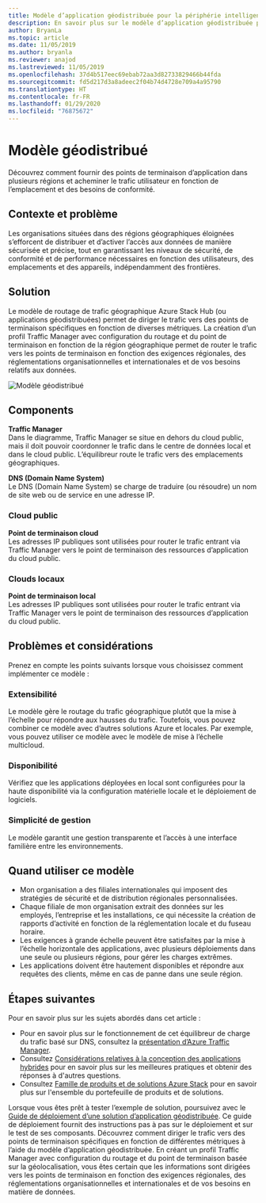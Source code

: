 ```yaml
---
title: Modèle d’application géodistribuée pour la périphérie intelligente utilisant Azure et Azure Stack Hub.
description: En savoir plus sur le modèle d’application géodistribuée pour la périphérie intelligente utilisant Azure et Azure Stack Hub.
author: BryanLa
ms.topic: article
ms.date: 11/05/2019
ms.author: bryanla
ms.reviewer: anajod
ms.lastreviewed: 11/05/2019
ms.openlocfilehash: 37d4b517eec69ebab72aa3d82733829466b44fda
ms.sourcegitcommit: fd5d217d3a8adeec2f04b74d4728e709a4a95790
ms.translationtype: HT
ms.contentlocale: fr-FR
ms.lasthandoff: 01/29/2020
ms.locfileid: "76875672"
---
```

# <a name="geo-distributed-pattern"></a>Modèle géodistribué

Découvrez comment fournir des points de terminaison d’application dans plusieurs régions et acheminer le trafic utilisateur en fonction de l’emplacement et des besoins de conformité.

## <a name="context-and-problem"></a>Contexte et problème

Les organisations situées dans des régions géographiques éloignées s’efforcent de distribuer et d’activer l’accès aux données de manière sécurisée et précise, tout en garantissant les niveaux de sécurité, de conformité et de performance nécessaires en fonction des utilisateurs, des emplacements et des appareils, indépendamment des frontières.

## <a name="solution"></a>Solution

Le modèle de routage de trafic géographique Azure Stack Hub (ou applications géodistribuées) permet de diriger le trafic vers des points de terminaison spécifiques en fonction de diverses métriques. La création d’un profil Traffic Manager avec configuration du routage et du point de terminaison en fonction de la région géographique permet de router le trafic vers les points de terminaison en fonction des exigences régionales, des réglementations organisationnelles et internationales et de vos besoins relatifs aux données.

![Modèle géodistribué](media/pattern-geo-distributed/geo-distribution.png)

## <a name="components"></a>Components

**Traffic Manager**  
Dans le diagramme, Traffic Manager se situe en dehors du cloud public, mais il doit pouvoir coordonner le trafic dans le centre de données local et dans le cloud public. L’équilibreur route le trafic vers des emplacements géographiques.

**DNS (Domain Name System)**  
Le DNS (Domain Name System) se charge de traduire (ou résoudre) un nom de site web ou de service en une adresse IP.

### <a name="public-cloud"></a>Cloud public

**Point de terminaison cloud**  
Les adresses IP publiques sont utilisées pour router le trafic entrant via Traffic Manager vers le point de terminaison des ressources d’application du cloud public.  

### <a name="local-clouds"></a>Clouds locaux

**Point de terminaison local**  
Les adresses IP publiques sont utilisées pour router le trafic entrant via Traffic Manager vers le point de terminaison des ressources d’application du cloud public.

## <a name="issues-and-considerations"></a>Problèmes et considérations

Prenez en compte les points suivants lorsque vous choisissez comment implémenter ce modèle :

### <a name="scalability"></a>Extensibilité

Le modèle gère le routage du trafic géographique plutôt que la mise à l’échelle pour répondre aux hausses du trafic. Toutefois, vous pouvez combiner ce modèle avec d’autres solutions Azure et locales. Par exemple, vous pouvez utiliser ce modèle avec le modèle de mise à l’échelle multicloud.

### <a name="availability"></a>Disponibilité

Vérifiez que les applications déployées en local sont configurées pour la haute disponibilité via la configuration matérielle locale et le déploiement de logiciels.

### <a name="manageability"></a>Simplicité de gestion

Le modèle garantit une gestion transparente et l’accès à une interface familière entre les environnements.

## <a name="when-to-use-this-pattern"></a>Quand utiliser ce modèle

- Mon organisation a des filiales internationales qui imposent des stratégies de sécurité et de distribution régionales personnalisées.
- Chaque filiale de mon organisation extrait des données sur les employés, l’entreprise et les installations, ce qui nécessite la création de rapports d’activité en fonction de la réglementation locale et du fuseau horaire.
- Les exigences à grande échelle peuvent être satisfaites par la mise à l’échelle horizontale des applications, avec plusieurs déploiements dans une seule ou plusieurs régions, pour gérer les charges extrêmes.
- Les applications doivent être hautement disponibles et répondre aux requêtes des clients, même en cas de panne dans une seule région.

## <a name="next-steps"></a>Étapes suivantes

Pour en savoir plus sur les sujets abordés dans cet article :
- Pour en savoir plus sur le fonctionnement de cet équilibreur de charge du trafic basé sur DNS, consultez la [présentation d’Azure Traffic Manager](/azure/traffic-manager/traffic-manager-overview).
- Consultez [Considérations relatives à la conception des applications hybrides](overview-app-design-considerations.md) pour en savoir plus sur les meilleures pratiques et obtenir des réponses à d'autres questions.
- Consultez [Famille de produits et de solutions Azure Stack](/azure-stack) pour en savoir plus sur l'ensemble du portefeuille de produits et de solutions.

Lorsque vous êtes prêt à tester l’exemple de solution, poursuivez avec le [Guide de déploiement d’une solution d’application géodistribuée](solution-deployment-guide-geo-distributed.md). Ce guide de déploiement fournit des instructions pas à pas sur le déploiement et sur le test de ses composants. Découvrez comment diriger le trafic vers des points de terminaison spécifiques en fonction de différentes métriques à l’aide du modèle d’application géodistribuée. En créant un profil Traffic Manager avec configuration du routage et du point de terminaison basée sur la géolocalisation, vous êtes certain que les informations sont dirigées vers les points de terminaison en fonction des exigences régionales, des réglementations organisationnelles et internationales et de vos besoins en matière de données.